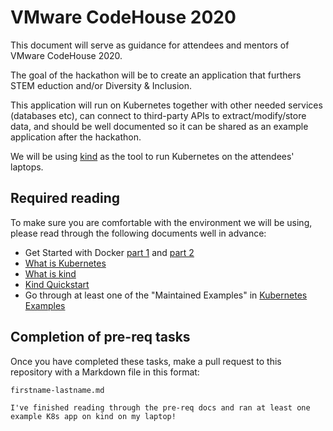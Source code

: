 # VMware CodeHouse 2020

This document will serve as guidance for attendees and mentors of VMware CodeHouse 2020.

The goal of the hackathon will be to create an application that furthers STEM eduction and/or Diversity & Inclusion.

This application will run on Kubernetes together with other needed services (databases etc), can connect to third-party APIs to extract/modify/store data, and should be well documented so it can be shared as an example application after the hackathon.

We will be using [kind](https://kind.sigs.k8s.io/) as the tool to run Kubernetes on the attendees' laptops.

## Required reading

To make sure you are comfortable with the environment we will be using, please read through the following documents well in advance:

- Get Started with Docker [part 1](https://docs.docker.com/get-started/) and [part 2](https://docs.docker.com/get-started/part2/)
- [What is Kubernetes](https://kubernetes.io/docs/concepts/overview/what-is-kubernetes/)
- [What is kind](https://kind.sigs.k8s.io)
- [Kind Quickstart](https://kind.sigs.k8s.io/docs/user/quick-start/)
- Go through at least one of the "Maintained Examples" in [Kubernetes Examples](https://github.com/kubernetes/examples)

## Completion of pre-req tasks

Once you have completed these tasks, make a pull request to this repository with a Markdown file in this format:

`firstname-lastname.md`
```
I've finished reading through the pre-req docs and ran at least one example K8s app on kind on my laptop!
```
